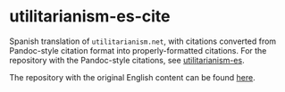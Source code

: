 # utilitarianism-es-cite

Spanish translation of `utilitarianism.net`, with citations converted from Pandoc-style citation format into properly-formatted citations. For the repository with the Pandoc-style citations, see [utilitarianism-es](https://github.com/tlon-team/utilitarianism-es-cite).

The repository with the original English content can be found
[here](https://github.com/whyboris/utilitarianism.net).
